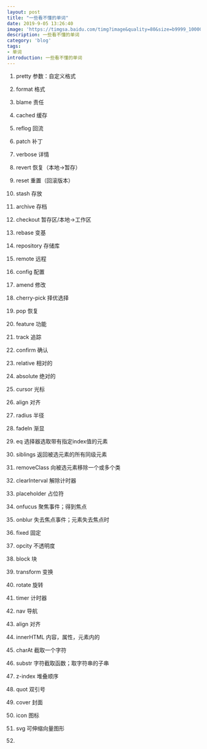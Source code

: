 ```yaml
---
layout: post
title: "一些看不懂的单词"
date: 2019-9-05 13:26:40
image: 'https://timgsa.baidu.com/timg?image&quality=80&size=b9999_10000&sec=1567718799490&di=7eccf664d32761aed83ce9e72ff8ec4e&imgtype=0&src=http%3A%2F%2Fn.sinaimg.cn%2Fsinacn%2Fw640h444%2F20180205%2Fb046-fyrhcqy7438065.jpg'
description: 一些看不懂的单词
category: 'blog'
tags:
- 单词
introduction: 一些看不懂的单词
---
```


1. pretty 参数：自定义格式  
2. format 格式  
3. blame 责任  
4. cached 缓存  
5. reflog 回流  
6. patch 补丁  
7. verbose 详情  
8. revert 恢复（本地->暂存）  
9. reset 重置（回滚版本）  
10. stash 存放  
11. archive 存档  
12. checkout 暂存区/本地->工作区  
13. rebase 变基  
14. repository 存储库  
15. remote 远程  
16. config 配置  
17. amend 修改  
18. cherry-pick 择优选择  
19. pop 恢复  
20. feature 功能  
21. track 追踪  
22. confirm 确认  

23. relative 相对的  
24. absolute 绝对的  
25. cursor 光标  
26. align 对齐  
27. radius 半径  
28. fadeIn 渐显  
29. eq 选择器选取带有指定index值的元素  
30. siblings 返回被选元素的所有同级元素  
31. removeClass 向被选元素移除一个或多个类  
32. clearInterval 解除计时器  

33. placeholder 占位符  
34. onfucus 聚焦事件；得到焦点  
35. onblur 失去焦点事件；元素失去焦点时  

36. fixed 固定  
37. opcity 不透明度  
38. block 块  
39. transform 变换  
40. rotate 旋转  
41. timer 计时器  
42. nav 导航  
43. align 对齐  
44. innerHTML 内容，属性，元素内的  
45. charAt 截取一个字符  
46. substr 字符截取函数；取字符串的子串  

47. z-index 堆叠顺序  
48. quot 双引号  
49. cover 封面  
50. icon 图标  
51. svg 可伸缩向量图形  
52.



